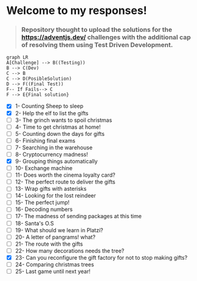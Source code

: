 # Welcome to my responses!

>### Repository thought to upload the solutions for the https://adventjs.dev/ challenges with the additional cap of resolving them using Test Driven Development.

```mermaid
graph LR
A[Challenge] --> B((Testing))
B --> C(Dev)
C --> B
C --> D(PosibleSolution)
D --> F((Final Test))
F-- If Fails--> C
F --> E{Final solution}
```

 - [x] 1- Counting Sheep to sleep
 - [x] 2- Help the elf to list the gifts
 - [ ] 3- The grinch wants to spoil christmas
 - [ ] 4- Time to get christmas at home!
 - [ ] 5- Counting down the days for gifts
 - [ ] 6- Finishing final exams
 - [ ] 7- Searching in the warehouse
 - [ ] 8- Cryptocurrency madness!
 - [x] 9- Grouping things automatically
 - [ ] 10- Exchange machine
 - [ ] 11- Does worth the cinema loyalty card?
 - [ ] 12- The perfect route to deliver the gifts
 - [ ] 13- Wrap gifts with asterisks
 - [ ] 14- Looking for the lost reindeer
 - [ ] 15- The perfect jump!
 - [ ] 16- Decoding numbers
 - [ ] 17- The madness of sending packages at this time
 - [ ] 18- Santa's O.S
 - [ ] 19- What should we learn in Platzi?
 - [ ] 20- A letter of pangrams! what?
 - [ ] 21- The route with the gifts
 - [ ] 22- How many decorations needs the tree?
 - [x] 23- Can you reconfigure the gift factory for not to stop making gifts?
 - [ ] 24- Comparing christmas trees
 - [ ] 25- Last game until next year!